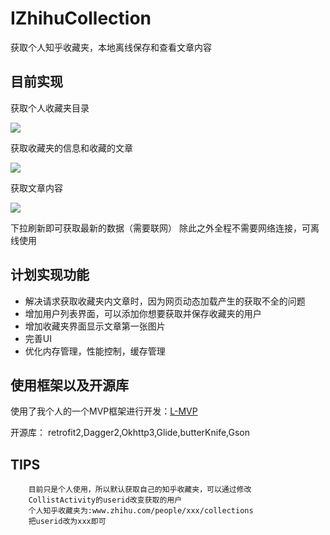 # IZhihuCollection
获取个人知乎收藏夹，本地离线保存和查看文章内容  


## 目前实现

获取个人收藏夹目录
  
  ![](https://github.com/Liamql/IZhihuCollection/blob/master/demo/d1.png)

获取收藏夹的信息和收藏的文章
  
  ![](https://github.com/Liamql/IZhihuCollection/blob/master/demo/d2.png)

获取文章内容
  
  ![](https://github.com/Liamql/IZhihuCollection/blob/master/demo/d3.png)


下拉刷新即可获取最新的数据（需要联网）
除此之外全程不需要网络连接，可离线使用
  

## 计划实现功能

* 解决请求获取收藏夹内文章时，因为网页动态加载产生的获取不全的问题
* 增加用户列表界面，可以添加你想要获取并保存收藏夹的用户
* 增加收藏夹界面显示文章第一张图片
* 完善UI
* 优化内存管理，性能控制，缓存管理
  
  

## 使用框架以及开源库

使用了我个人的一个MVP框架进行开发：[L-MVP](https://github.com/Liamql/L-MVP)  

开源库： retrofit2,Dagger2,Okhttp3,Glide,butterKnife,Gson

## TIPS

        目前只是个人使用，所以默认获取自己的知乎收藏夹，可以通过修改
        CollistActivity的userid改变获取的用户
        个人知乎收藏夹为:www.zhihu.com/people/xxx/collections
        把userid改为xxx即可